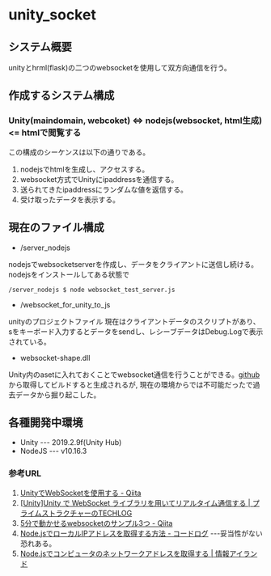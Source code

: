 # unity_socket

## システム概要

unityとhrml(flask)の二つのwebsocketを使用して双方向通信を行う。

## 作成するシステム構成

### Unity(maindomain, webcoket) <=> nodejs(websocket, html生成) <= htmlで閲覧する

この構成のシーケンスは以下の通りである。

1. nodejsでhtmlを生成し、アクセスする。
2. websocket方式でUnityにipaddressを通信する。
3. 送られてきたipaddressにランダムな値を返信する。
4. 受け取ったデータを表示する。

## 現在のファイル構成

* /server_nodejs

nodejsでwebsocketserverを作成し、データをクライアントに送信し続ける。nodejsをインストールしてある状態で

```/server_nodejs $ node websocket_test_server.js```

* /websocket_for_unity_to_js

unityのプロジェクトファイル
現在はクライアントデータのスクリプトがあり、sをキーボード入力するとデータをsendし、レシーブデータはDebug.Logで表示されている。


* websocket-shape.dll

Unity内のasetに入れておくことでwebsocket通信を行うことができる。[github](https://github.com/sta/websocket-sharp)から取得してビルドすると生成されるが,
現在の環境からでは不可能だったで過去データから掘り起こした。

## 各種開発中環境

* Unity  --- 2019.2.9f(Unity Hub)
* NodeJS --- v10.16.3

### 参考URL
1. [UnityでWebSocketを使用する - Qiita](https://qiita.com/oishihiroaki/items/bb2977c72052f5dd5bd9)
2. [[Unity]Unity で WebSocket ライブラリを用いてリアルタイム通信する | プライムストラクチャーのTECHLOG](https://techblog.primestructure.co.jp/2019/06/28/unity-%E3%81%A7-websocket-%E3%83%A9%E3%82%A4%E3%83%96%E3%83%A9%E3%83%AA%E3%82%92%E7%94%A8%E3%81%84%E3%81%A6%E3%83%AA%E3%82%A2%E3%83%AB%E3%82%BF%E3%82%A4%E3%83%A0%E9%80%9A%E4%BF%A1%E3%81%99%E3%82%8B/)
3. [5分で動かせるwebsocketのサンプル3つ - Qiita](https://qiita.com/okumurakengo/items/a8ccea065f5659d1a1de)
4. [Node.jsでローカルIPアドレスを取得する方法 - コードログ](https://codeday.me/jp/qa/20190313/372296.html)
---妥当性がない恐れある。
5. [Node.jsでコンピュータのネットワークアドレスを取得する | 情報アイランド](http://info-i.net/os-network-interfaces)